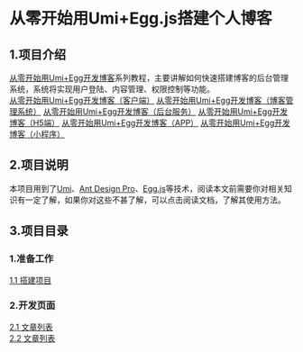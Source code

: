 <!--
 * @Author: your name
 * @Date: 2020-10-13 16:30:38
 * @LastEditTime: 2020-10-15 20:18:54
 * @LastEditors: Please set LastEditors
 * @Description: In User Settings Edit
 * @FilePath: /log-backend/README.md
-->
# 从零开始用Umi+Egg.js搭建个人博客
## 1.项目介绍
[从零开始用Umi+Egg开发博客](htts://www.baidu.com)系列教程，主要讲解如何快速搭建博客的后台管理系统，系统将实现用户登陆、内容管理、权限控制等功能。<br />
[从零开始用Umi+Egg开发博客（客户端）]()
[从零开始用Umi+Egg开发博客（博客管理系统）]()
[从零开始用Umi+Egg开发博客（后台服务）]()
[从零开始用Umi+Egg开发博客（H5端）]()
[从零开始用Umi+Egg开发博客（APP）]()
[从零开始用Umi+Egg开发博客（小程序）]()

## 2.项目说明
本项目用到了[Umi](https://umijs.org/zh-CN/docs)、[Ant Design Pro](https://pro.ant.design/docs/getting-started-cn)、[Egg.js](https://eggjs.org/zh-cn/)等技术，阅读本文前需要你对相关知识有一定了解，如果你对这些不甚了解，可以点击阅读文档，了解其使用方法。

## 3.项目目录
### 1.准备工作
[1.1 搭建项目](./books/1.1搭建项目.md)<br/>

### 2.开发页面
[2.1 文章列表](./books/2.1文章管理页面开发（一）.md)<br/>
[2.2 文章列表](./books/2.2文章管理页面开发（二）.md)<br/>

